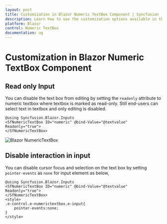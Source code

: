 ```yaml
---
layout: post
title: Customization in Blazor Numeric TextBox Component | Syncfusion
description: Learn how to use the customization options available in the Syncfusion Blazor Numeric Textbox component. 
platform: Blazor
control: Numeric TextBox
documentation: ug
---
```


# Customization in Blazor Numeric TextBox Component

## Read only Input

You can disable the text box from editing by setting the `readonly` attribute to numeric textbox where textbox is marked as read-only. Still end-users can select text in textbox and only editing is disabled.  

```cshtml
@using Syncfusion.Blazor.Inputs
<SfNumericTextBox ID="numeric" @bind-Value="@textvalue" Readonly="true">
</SfNumericTextBox>
```

![Blazor NumericTextBox](./images/blazor-numericte-xtbox-customization.png)

## Disable interaction in input

You can disable cursor focus and selection on the text box by setting `pointer-events` as `none` for input element as below,


```cshtml
@using Syncfusion.Blazor.Inputs
<SfNumericTextBox ID="numeric" @bind-Value="@textvalue" Readonly="true">
</SfNumericTextBox>
<style>
.e-control.e-numerictextbox.e-input{
    pointer-events:none;
}
</style>
```
